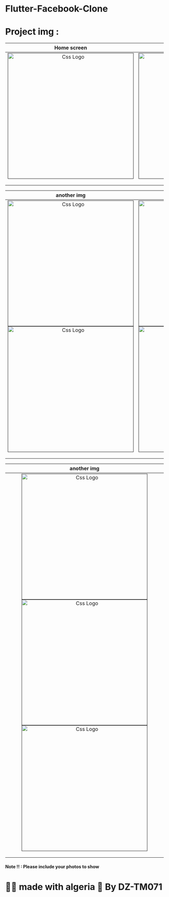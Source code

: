 # Flutter-Facebook-Clone

<h1>Project img :</h1>
<!--
![Screenshot_1632400007](https://user-images.githubusercontent.com/69757558/134506862-3227c378-6750-4755-a711-34a8341f9ec3.png) 1
![Screenshot_1632400015](https://user-images.githubusercontent.com/69757558/134506866-0e802400-6161-4952-8603-16dc6733fc43.png) 2
![Screenshot_1632400032](https://user-images.githubusercontent.com/69757558/134506892-b7f57daf-dd05-4796-ad18-c2ce33855e02.png) 3
![Screenshot_1632400035](https://user-images.githubusercontent.com/69757558/134506902-3d47497e-bc28-4274-8f3d-a53897efbeab.png) 4
![Screenshot_1632400037](https://user-images.githubusercontent.com/69757558/134506921-67dedc34-ed88-492b-ae16-a2a2f90d16f2.png) 5
![Screenshot_1632400048](https://user-images.githubusercontent.com/69757558/134506941-6eb0febb-41b4-40d2-bbe1-87227593e7b3.png) 6
![Screenshot_1632400051](https://user-images.githubusercontent.com/69757558/134506949-e4b1847f-d9f6-418b-bf29-147f056586de.png) 7
![Screenshot_1632400056](https://user-images.githubusercontent.com/69757558/134506961-af7896c2-0deb-4f87-b84d-92a37f1610ae.png)
![Screenshot_1632400058](https://user-images.githubusercontent.com/69757558/134506969-07baaa26-24a0-4e72-9878-c6a5a723c81d.png) -->











<table>
<thead>
<tr>
<th align="center">Home screen</th>
<th align="center">Splash screen</th>
<th align="center">Logo </th>

</tr>
</thead>
<tbody>
<tr>
  
<td align="center">
  <a target="_blank" rel="" href="">
        <img src="https://user-images.githubusercontent.com/69757558/134506866-0e802400-6161-4952-8603-16dc6733fc43.png" alt="Css Logo" with="200" height="400"/>

  </a></td>
  
<td align="center">
  <a target="_blank" rel="" href="">
      <img src="https://user-images.githubusercontent.com/69757558/134506862-3227c378-6750-4755-a711-34a8341f9ec3.png" alt="Css Logo" with="200" height="400"/>

  </a></td>
  
  
  <td align="center">
  <a target="_blank" rel="" href="">
      <img src="https://user-images.githubusercontent.com/69757558/134507274-d9d99a2c-fe24-4928-9d36-10b6966f4df2.png" alt="Css Logo" with="200" height="400"/>

  </a></td>
  
 
  
  
</tr>
</tbody>
</table>

<table>
<thead>
<tr>
  <th align="center">another img</th>
  <th align="center">another img</th>

</tr>
</thead>
<tbody>
<tr>
  
  
  <td align="center">
  <a target="_blank" rel="" href="">
<img src="https://user-images.githubusercontent.com/69757558/134506892-b7f57daf-dd05-4796-ad18-c2ce33855e02.png" alt="Css Logo" with="200" height="400"/>
<img src="https://user-images.githubusercontent.com/69757558/134506902-3d47497e-bc28-4274-8f3d-a53897efbeab.png" alt="Css Logo" with="200" height="400"/>

  </a></td>
  
   
  <td align="center">
  <a target="_blank" rel="" href="">
<img src="https://user-images.githubusercontent.com/69757558/134506921-67dedc34-ed88-492b-ae16-a2a2f90d16f2.png" alt="Css Logo" with="200" height="400"/>
<img src="https://user-images.githubusercontent.com/69757558/134506941-6eb0febb-41b4-40d2-bbe1-87227593e7b3.png" alt="Css Logo" with="200" height="400"/> 

  </a></td>
  
  
  
</tr>
</tbody>
</table>


<table>
<thead>
<tr>
  <th align="center">another img</th>
</tr>
</thead>
<tbody>
<tr>
  <!-- 6 -->
  <td align="center">
  <a target="_blank" rel="" href="">
  <img src="https://user-images.githubusercontent.com/69757558/134506949-e4b1847f-d9f6-418b-bf29-147f056586de.png" alt="Css Logo" with="200" height="400"/>
  <img src="https://user-images.githubusercontent.com/69757558/134506961-af7896c2-0deb-4f87-b84d-92a37f1610ae.png" alt="Css Logo" with="200" height="400"/>
    <img src="https://user-images.githubusercontent.com/69757558/134506969-07baaa26-24a0-4e72-9878-c6a5a723c81d.png" alt="Css Logo" with="200" height="400"/>
   
  </a></td>
  
   
  
</tr>
</tbody>
</table>


 
  
<h4> Note !! : Please include your photos to show </h4>
<h1> 🐱‍👤 made with algeria 🖤  By DZ-TM071</h1>


